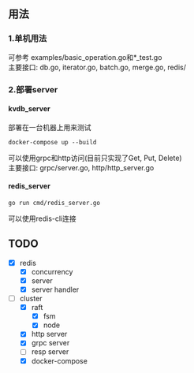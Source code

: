 ## 用法
### 1.单机用法
可参考 examples/basic_operation.go和*_test.go \
主要接口: db.go, iterator.go, batch.go, merge.go, redis/
### 2.部署server
#### kvdb_server
部署在一台机器上用来测试
```
docker-compose up --build
```
可以使用grpc和http访问(目前只实现了Get, Put, Delete) \
主要接口: grpc/server.go, http/http_server.go
#### redis_server
```
go run cmd/redis_server.go
```
可以使用redis-cli连接

## TODO
- [x] redis
  - [x] concurrency
  - [x] server
  - [x] server handler
- [ ] cluster
  - [x] raft
    - [x] fsm
    - [x] node
  - [x] http server
  - [x] grpc server
  - [ ] resp server
  - [x] docker-compose